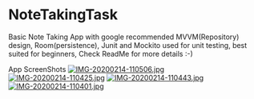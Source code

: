 # NoteTakingTask
Basic Note Taking App with google recommended MVVM(Repository) design, Room(persistence), Junit and Mockito used for unit testing, best suited for beginners, Check ReadMe for more details :-)

App ScreenShots
[![IMG-20200214-110506.jpg](https://i.postimg.cc/CxPVYzRk/IMG-20200214-110506.jpg)](https://postimg.cc/0zw405dy)
[![IMG-20200214-110425.jpg](https://i.postimg.cc/J4pFHSRW/IMG-20200214-110425.jpg)](https://postimg.cc/2VBGPcqH)
[![IMG-20200214-110443.jpg](https://i.postimg.cc/MHd9Rj2Y/IMG-20200214-110443.jpg)](https://postimg.cc/D44Q30zW)
[![IMG-20200214-110401.jpg](https://i.postimg.cc/6p7M23Hd/IMG-20200214-110401.jpg)](https://postimg.cc/sMrYbVCX)
